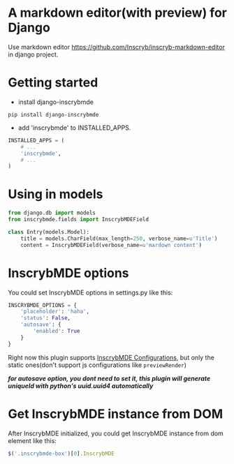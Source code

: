 # A markdown editor(with preview) for Django
Use markdown editor https://github.com/Inscryb/inscryb-markdown-editor in django project.

# Getting started
* install django-inscrybmde
```
pip install django-inscrybmde
```

* add 'inscrybmde' to INSTALLED_APPS.

```python
INSTALLED_APPS = (
    # ...
    'inscrybmde',
    # ...
)
```

# Using in models
```python
from django.db import models
from inscrybmde.fields import InscrybMDEField

class Entry(models.Model):
    title = models.CharField(max_length=250, verbose_name=u'Title')
    content = InscrybMDEField(verbose_name=u'mardown content')
```

# InscrybMDE options
You could set InscrybMDE options in settings.py like this:

```python
INSCRYBMDE_OPTIONS = {
    'placeholder': 'haha',
    'status': False,
    'autosave': {
        'enabled': True
    }
}
```

Right now this plugin supports [InscrybMDE Configurations](https://github.com/NextStepWebs/inscrybmde-markdown-editor#configuration), but only the static ones(don't support js configurations like ```previewRender```)

***for autosave option, you dont need to set it, this plugin will generate uniqueId with python's uuid.uuid4 automatically***

# Get InscrybMDE instance from DOM

After InscrybMDE initialized, you could get InscrybMDE instance from dom element like this:

```javascript
$('.inscrybmde-box')[0].InscrybMDE
```